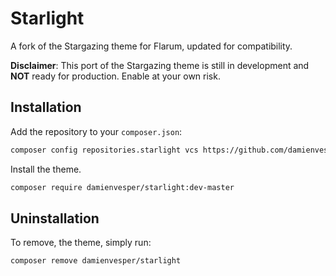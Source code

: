# Starlight
 A fork of the Stargazing theme for Flarum, updated for compatibility.

**Disclaimer**: This port of the Stargazing theme is still in development and **NOT** ready for production. Enable at your own risk.

## Installation
Add the repository to your `composer.json`:
```sh
composer config repositories.starlight vcs https://github.com/damienvesper/starlight
```

Install the theme.
```sh
composer require damienvesper/starlight:dev-master
```

## Uninstallation
To remove, the theme, simply run:
```sh
composer remove damienvesper/starlight
```
